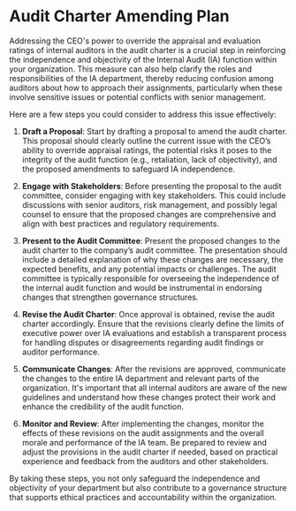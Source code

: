 # **Audit Charter Amending Plan**

Addressing the CEO's power to override the appraisal and evaluation ratings of internal auditors in the audit charter is a crucial step in reinforcing the independence and objectivity of the Internal Audit (IA) function within your organization. This measure can also help clarify the roles and responsibilities of the IA department, thereby reducing confusion among auditors about how to approach their assignments, particularly when these involve sensitive issues or potential conflicts with senior management.

Here are a few steps you could consider to address this issue effectively:

1. **Draft a Proposal**: Start by drafting a proposal to amend the audit charter. This proposal should clearly outline the current issue with the CEO’s ability to override appraisal ratings, the potential risks it poses to the integrity of the audit function (e.g., retaliation, lack of objectivity), and the proposed amendments to safeguard IA independence.

2. **Engage with Stakeholders**: Before presenting the proposal to the audit committee, consider engaging with key stakeholders. This could include discussions with senior auditors, risk management, and possibly legal counsel to ensure that the proposed changes are comprehensive and align with best practices and regulatory requirements.

3. **Present to the Audit Committee**: Present the proposed changes to the audit charter to the company’s audit committee. The presentation should include a detailed explanation of why these changes are necessary, the expected benefits, and any potential impacts or challenges. The audit committee is typically responsible for overseeing the independence of the internal audit function and would be instrumental in endorsing changes that strengthen governance structures.

4. **Revise the Audit Charter**: Once approval is obtained, revise the audit charter accordingly. Ensure that the revisions clearly define the limits of executive power over IA evaluations and establish a transparent process for handling disputes or disagreements regarding audit findings or auditor performance.

5. **Communicate Changes**: After the revisions are approved, communicate the changes to the entire IA department and relevant parts of the organization. It's important that all internal auditors are aware of the new guidelines and understand how these changes protect their work and enhance the credibility of the audit function.

6. **Monitor and Review**: After implementing the changes, monitor the effects of these revisions on the audit assignments and the overall morale and performance of the IA team. Be prepared to review and adjust the provisions in the audit charter if needed, based on practical experience and feedback from the auditors and other stakeholders.

By taking these steps, you not only safeguard the independence and objectivity of your department but also contribute to a governance structure that supports ethical practices and accountability within the organization.
